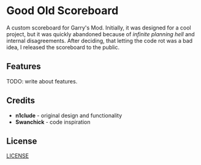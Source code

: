 # Good Old Scoreboard

A custom scoreboard for Garry's Mod.
Initially, it was designed for a cool project,
but it was quickly abandoned because of *infinite planning hell* and
internal disagreements.
After deciding, that letting the code rot was a bad idea,
I released the scoreboard to the public.

## Features

TODO: write about features.

## Credits

- **n1clude** - original design and functionality
- **Swanchick** - code inspiration

## License

[LICENSE](./LICENSE)
